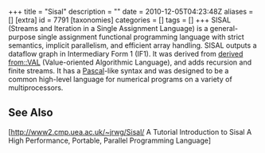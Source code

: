 +++
title = "Sisal"
description = ""
date = 2010-12-05T04:23:48Z
aliases = []
[extra]
id = 7791
[taxonomies]
categories = []
tags = []
+++
SISAL (Streams and Iteration in a Single Assignment Language) is a general-purpose single assignment functional programming language with strict semantics, implicit parallelism, and efficient array handling. SISAL outputs a dataflow graph in Intermediary Form 1 (IF1). It was derived from [derived from::VAL](https://rosettacode.org/wiki/derived_from::VAL) (Value-oriented Algorithmic Language), and adds recursion and finite streams. It has a [Pascal](https://rosettacode.org/wiki/Pascal)-like syntax and was designed to be a common high-level language for numerical programs on a variety of multiprocessors.
## See Also
[http://www2.cmp.uea.ac.uk/~jrwg/Sisal/ A Tutorial Introduction to Sisal A High Performance, Portable, Parallel Programming Language]
